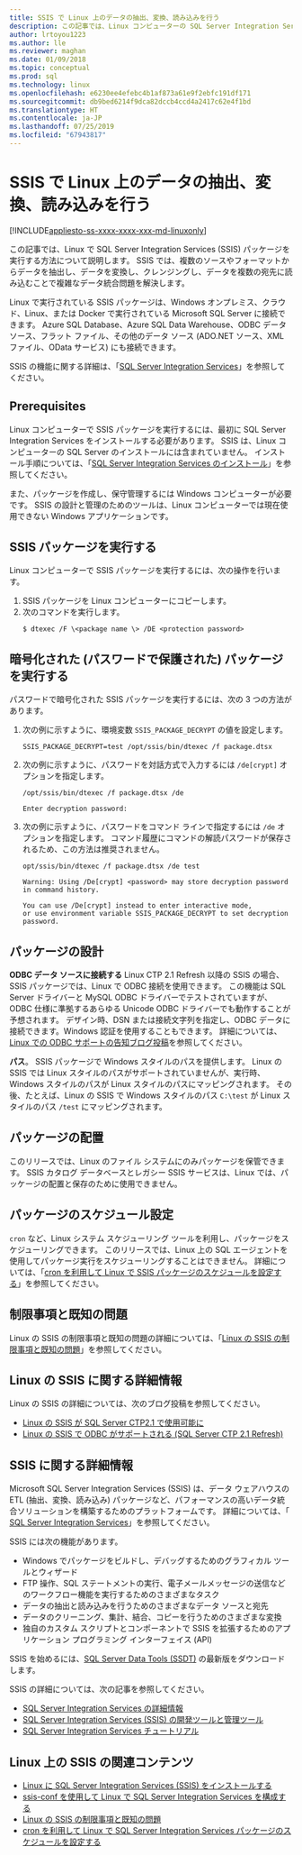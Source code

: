 ```yaml
---
title: SSIS で Linux 上のデータの抽出、変換、読み込みを行う
description: この記事では、Linux コンピューターの SQL Server Integration Services (SSIS) について説明します。
author: lrtoyou1223
ms.author: lle
ms.reviewer: maghan
ms.date: 01/09/2018
ms.topic: conceptual
ms.prod: sql
ms.technology: linux
ms.openlocfilehash: e6230ee4efebc4b1af873a61e9f2ebfc191df171
ms.sourcegitcommit: db9bed6214f9dca82dccb4ccd4a2417c62e4f1bd
ms.translationtype: HT
ms.contentlocale: ja-JP
ms.lasthandoff: 07/25/2019
ms.locfileid: "67943817"
---
```

# <a name="extract-transform-and-load-data-on-linux-with-ssis"></a>SSIS で Linux 上のデータの抽出、変換、読み込みを行う

[!INCLUDE[appliesto-ss-xxxx-xxxx-xxx-md-linuxonly](../includes/appliesto-ss-xxxx-xxxx-xxx-md-linuxonly.md)]

この記事では、Linux で SQL Server Integration Services (SSIS) パッケージを実行する方法について説明します。 SSIS では、複数のソースやフォーマットからデータを抽出し、データを変換し、クレンジングし、データを複数の宛先に読み込むことで複雑なデータ統合問題を解決します。 

Linux で実行されている SSIS パッケージは、Windows オンプレミス、クラウド、Linux、または Docker で実行されている Microsoft SQL Server に接続できます。 Azure SQL Database、Azure SQL Data Warehouse、ODBC データ ソース、フラット ファイル、その他のデータ ソース (ADO.NET ソース、XML ファイル、OData サービス) にも接続できます。

SSIS の機能に関する詳細は、「[SQL Server Integration Services](../integration-services/sql-server-integration-services.md)」を参照してください。

## <a name="prerequisites"></a>Prerequisites

Linux コンピューターで SSIS パッケージを実行するには、最初に SQL Server Integration Services をインストールする必要があります。 SSIS は、Linux コンピューターの SQL Server のインストールには含まれていません。 インストール手順については、「[SQL Server Integration Services のインストール](sql-server-linux-setup-ssis.md)」を参照してください。

また、パッケージを作成し、保守管理するには Windows コンピューターが必要です。 SSIS の設計と管理のためのツールは、Linux コンピューターでは現在使用できない Windows アプリケーションです。 

## <a name="run-an-ssis-package"></a>SSIS パッケージを実行する

Linux コンピューターで SSIS パッケージを実行するには、次の操作を行います。

1.  SSIS パッケージを Linux コンピューターにコピーします。
2.  次のコマンドを実行します。
    ```
    $ dtexec /F \<package name \> /DE <protection password>
    ```

## <a name="run-an-encrypted-password-protected-package"></a>暗号化された (パスワードで保護された) パッケージを実行する
パスワードで暗号化された SSIS パッケージを実行するには、次の 3 つの方法があります。

1.  次の例に示すように、環境変数 `SSIS_PACKAGE_DECRYPT` の値を設定します。

    ```
    SSIS_PACKAGE_DECRYPT=test /opt/ssis/bin/dtexec /f package.dtsx
    ```

2.  次の例に示すように、パスワードを対話方式で入力するには `/de[crypt]` オプションを指定します。

    ```
    /opt/ssis/bin/dtexec /f package.dtsx /de
    
    Enter decryption password:
    ```

3.  次の例に示すように、パスワードをコマンド ラインで指定するには `/de` オプションを指定します。 コマンド履歴にコマンドの解読パスワードが保存されるため、この方法は推奨されません。

    ```
    opt/ssis/bin/dtexec /f package.dtsx /de test
    
    Warning: Using /De[crypt] <password> may store decryption password in command history.
    
    You can use /De[crypt] instead to enter interactive mode,
    or use environment variable SSIS_PACKAGE_DECRYPT to set decryption password.
    ```

## <a name="design-packages"></a>パッケージの設計

**ODBC データ ソースに接続する** Linux CTP 2.1 Refresh 以降の SSIS の場合、SSIS パッケージでは、Linux で ODBC 接続を使用できます。 この機能は SQL Server ドライバーと MySQL ODBC ドライバーでテストされていますが、ODBC 仕様に準拠するあらゆる Unicode ODBC ドライバーでも動作することが予想されます。 デザイン時、DSN または接続文字列を指定し、ODBC データに接続できます。Windows 認証を使用することもできます。 詳細については、[Linux での ODBC サポートの告知ブログ投稿](https://blogs.msdn.microsoft.com/ssis/2017/06/16/odbc-is-supported-in-ssis-on-linux-ssis-helsinki-ctp2-1-refresh/)を参照してください。

**パス**。 SSIS パッケージで Windows スタイルのパスを提供します。 Linux の SSIS では Linux スタイルのパスがサポートされていませんが、実行時、Windows スタイルのパスが Linux スタイルのパスにマッピングされます。 その後、たとえば、Linux の SSIS で Windows スタイルのパス `C:\test` が Linux スタイルのパス `/test` にマッピングされます。

## <a name="deploy-packages"></a>パッケージの配置
このリリースでは、Linux のファイル システムにのみパッケージを保管できます。 SSIS カタログ データベースとレガシー SSIS サービスは、Linux では、パッケージの配置と保存のために使用できません。

## <a name="schedule-packages"></a>パッケージのスケジュール設定
`cron` など、Linux システム スケジューリング ツールを利用し、パッケージをスケジューリングできます。 このリリースでは、Linux 上の SQL エージェントを使用してパッケージ実行をスケジューリングすることはできません。 詳細については、「[cron を利用して Linux で SSIS パッケージのスケジュールを設定する](sql-server-linux-schedule-ssis-packages.md)」を参照してください。

## <a name="limitations-and-known-issues"></a>制限事項と既知の問題

Linux の SSIS の制限事項と既知の問題の詳細については、「[Linux の SSIS の制限事項と既知の問題](sql-server-linux-ssis-known-issues.md)」を参照してください。

## <a name="more-info-about-ssis-on-linux"></a>Linux の SSIS に関する詳細情報

Linux の SSIS の詳細については、次のブログ投稿を参照してください。

-   [Linux の SSIS が SQL Server CTP2.1 で使用可能に](https://blogs.msdn.microsoft.com/ssis/2017/05/17/ssis-helsinki-is-available-in-sql-server-vnext-ctp2-1/)
-   [Linux の SSIS で ODBC がサポートされる (SQL Server CTP 2.1 Refresh)](https://blogs.msdn.microsoft.com/ssis/2017/06/16/odbc-is-supported-in-ssis-on-linux-ssis-helsinki-ctp2-1-refresh/)

## <a name="more-info-about-ssis"></a>SSIS に関する詳細情報

Microsoft SQL Server Integration Services (SSIS) は、データ ウェアハウスの ETL (抽出、変換、読み込み) パッケージなど、パフォーマンスの高いデータ統合ソリューションを構築するためのプラットフォームです。 詳細については、「 [SQL Server Integration Services](/sql/integration-services/sql-server-integration-services)」を参照してください。

SSIS には次の機能があります。
- Windows でパッケージをビルドし、デバッグするためのグラフィカル ツールとウィザード
- FTP 操作、SQL ステートメントの実行、電子メールメッセージの送信などのワークフロー機能を実行するためのさまざまなタスク
- データの抽出と読み込みを行うためのさまざまなデータ ソースと宛先
- データのクリーニング、集計、結合、コピーを行うためのさまざまな変換
- 独自のカスタム スクリプトとコンポーネントで SSIS を拡張するためのアプリケーション プログラミング インターフェイス (API)

SSIS を始めるには、[SQL Server Data Tools (SSDT)](../integration-services/ssis-how-to-create-an-etl-package.md) の最新版をダウンロードします。

SSIS の詳細については、次の記事を参照してください。
- [SQL Server Integration Services の詳細情報](../integration-services/sql-server-integration-services.md)
- [SQL Server Integration Services (SSIS) の開発ツールと管理ツール](../integration-services/integration-services-ssis-development-and-management-tools.md)
- [SQL Server Integration Services チュートリアル](../integration-services/integration-services-tutorials.md)

## <a name="related-content-about-ssis-on-linux"></a>Linux 上の SSIS の関連コンテンツ
-   [Linux に SQL Server Integration Services (SSIS) をインストールする](sql-server-linux-setup-ssis.md)
-   [ssis-conf を使用して Linux で SQL Server Integration Services を構成する](sql-server-linux-configure-ssis.md)
-   [Linux の SSIS の制限事項と既知の問題](sql-server-linux-ssis-known-issues.md)
-   [cron を利用して Linux で SQL Server Integration Services パッケージのスケジュールを設定する](sql-server-linux-schedule-ssis-packages.md)
